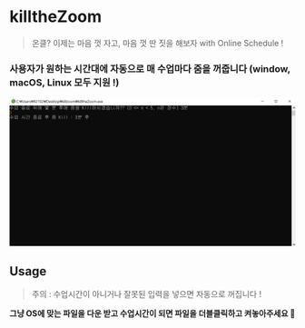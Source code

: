 # killtheZoom
> 온클? 이제는 마음 껏 자고, 마음 껏 딴 짓을 해보자 with Online Schedule !

### 사용자가 원하는 시간대에 자동으로 매 수업마다 줌을 꺼줍니다 (window, macOS, Linux 모두 지원 !)
![iamge](resource/killtheZoom.png)

## Usage
> 주의 : 수업시간이 아니거나 잘못된 입력을 넣으면 자동으로 꺼집니다 !

**그냥 OS에 맞는 파일을 다운 받고 수업시간이 되면 파일을 더블클릭하고 켜놓아주세요 💨**
